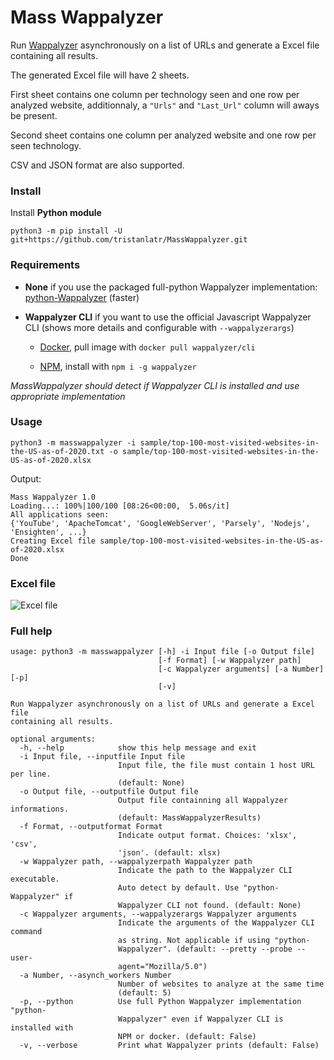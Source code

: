 # Mass Wappalyzer

Run [Wappalyzer](https://github.com/aliasio/wappalyzer) asynchronously on a list of URLs and generate a Excel file containing all results.   

The generated Excel file will have 2 sheets.  

First sheet contains one column per technology seen and one row per analyzed website, additionnaly, a `"Urls"` and `"Last_Url"` column will aways be present.   

Second sheet contains one column per analyzed website and one row per seen technology.    

CSV and JSON format are also supported.      

### Install

Install **Python module**  

    python3 -m pip install -U git+https://github.com/tristanlatr/MassWappalyzer.git

### Requirements

- **None** if you use the packaged full-python Wappalyzer implementation: [python-Wappalyzer](https://github.com/chorsley/python-Wappalyzer) (faster)  

- **Wappalyzer CLI** if you want to use the official Javascript Wappalyzer CLI (shows more details and configurable with `--wappalyzerargs`)  

  - [Docker](https://hub.docker.com/r/wappalyzer/cli/), pull image with `docker pull wappalyzer/cli`

  - [NPM](https://www.npmjs.com/package/wappalyzer), install with `npm i -g wappalyzer`  

*MassWappalyzer should detect if Wappalyzer CLI is installed and use appropriate implementation*

### Usage

    python3 -m masswappalyzer -i sample/top-100-most-visited-websites-in-the-US-as-of-2020.txt -o sample/top-100-most-visited-websites-in-the-US-as-of-2020.xlsx

Output: 
```
Mass Wappalyzer 1.0
Loading...: 100%|100/100 [08:26<00:00,  5.06s/it]
All applications seen: 
{'YouTube', 'ApacheTomcat', 'GoogleWebServer', 'Parsely', 'Nodejs', 'Ensighten', ...}
Creating Excel file sample/top-100-most-visited-websites-in-the-US-as-of-2020.xlsx
Done
```

### Excel file

![Excel file](https://raw.githubusercontent.com/tristanlatr/MassWappalyzer/master/sample/top-100-most-visited-websites-in-the-US-as-of-2020.png "Excel file")

### Full help

```
usage: python3 -m masswappalyzer [-h] -i Input file [-o Output file]
                                 [-f Format] [-w Wappalyzer path]
                                 [-c Wappalyzer arguments] [-a Number] [-p]
                                 [-v]

Run Wappalyzer asynchronously on a list of URLs and generate a Excel file
containing all results.

optional arguments:
  -h, --help            show this help message and exit
  -i Input file, --inputfile Input file
                        Input file, the file must contain 1 host URL per line.
                        (default: None)
  -o Output file, --outputfile Output file
                        Output file containning all Wappalyzer informations.
                        (default: MassWappalyzerResults)
  -f Format, --outputformat Format
                        Indicate output format. Choices: 'xlsx', 'csv',
                        'json'. (default: xlsx)
  -w Wappalyzer path, --wappalyzerpath Wappalyzer path
                        Indicate the path to the Wappalyzer CLI executable.
                        Auto detect by default. Use "python-Wappalyzer" if
                        Wappalyzer CLI not found. (default: None)
  -c Wappalyzer arguments, --wappalyzerargs Wappalyzer arguments
                        Indicate the arguments of the Wappalyzer CLI command
                        as string. Not applicable if using "python-
                        Wappalyzer". (default: --pretty --probe --user-
                        agent="Mozilla/5.0")
  -a Number, --asynch_workers Number
                        Number of websites to analyze at the same time
                        (default: 5)
  -p, --python          Use full Python Wappalyzer implementation "python-
                        Wappalyzer" even if Wappalyzer CLI is installed with
                        NPM or docker. (default: False)
  -v, --verbose         Print what Wappalyzer prints (default: False)
```

